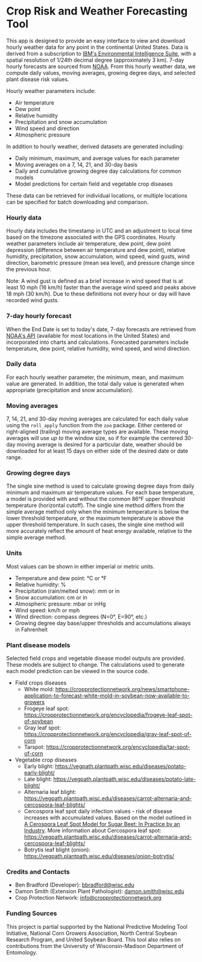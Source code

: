 # Crop Risk and Weather Forecasting Tool

This app is designed to provide an easy interface to view and download hourly weather data for any point in the continental United States. Data is derived from a subscription to [IBM's Environmental Intelligence Suite](https://www.ibm.com/products/environmental-intelligence), with a spatial resolution of 1/24th decimal degree (approximately 3 km). 7-day hourly forecasts are sourced from [NOAA](https://www.weather.gov/documentation/services-web-api). From this hourly weather data, we compute daily values, moving averages, growing degree days, and selected plant disease risk values.

Hourly weather parameters include:

-   Air temperature
-   Dew point
-   Relative humidity
-   Precipitation and snow accumulation
-   Wind speed and direction
-   Atmospheric pressure

In addition to hourly weather, derived datasets are generated including:

-   Daily minimum, maximum, and average values for each parameter
-   Moving averages on a 7, 14, 21, and 30-day basis
-   Daily and cumulative growing degree day calculations for common models
-   Model predictions for certain field and vegetable crop diseases

These data can be retrieved for individual locations, or multiple locations can be specified for batch downloading and comparison.

### Hourly data

Hourly data includes the timestamp in UTC and an adjustment to local time based on the timezone associated with the GPS coordinates. Hourly weather parameters include air temperature, dew point, dew point depression (difference between air temperature and dew point), relative humidity, precipitation, snow accumulation, wind speed, wind gusts, wind direction, barometric pressure (mean sea level), and pressure change since the previous hour.

Note: A wind gust is defined as a brief increase in wind speed that is at least 10 mph (16 km/h) faster than the average wind speed and peaks above 18 mph (30 km/h). Due to these definitions not every hour or day will have recorded wind gusts.

### 7-day hourly forecast

When the End Date is set to today's date, 7-day forecasts are retrieved from [NOAA's API](https://www.weather.gov/documentation/services-web-api) (available for most locations in the United States) and incorporated into charts and calculations. Forecasted parameters include temperature, dew point, relative humidity, wind speed, and wind direction.

### Daily data

For each hourly weather parameter, the minimum, mean, and maximum value are generated. In addition, the total daily value is generated when appropriate (precipitation and snow accumulation).

### Moving averages

7, 14, 21, and 30-day moving averages are calculated for each daily value using the `roll_apply` function from the `zoo` package. Either centered or right-aligned (trailing) moving average types are available. These moving averages will use *up to* the window size, so if for example the centered 30-day moving average is desired for a particular date, weather should be downloaded for at least 15 days on either side of the desired date or date range.

### Growing degree days

The single sine method is used to calculate growing degree days from daily minimum and maximum air temperature values. For each base temperature, a model is provided with and without the common 86°F upper threshold temperature (horizontal cutoff). The single sine method differs from the simple average method only when the minimum temperature is below the lower threshold temperature, or the maximum temperature is above the upper threshold temperature. In such cases, the single sine method will more accurately reflect the amount of heat energy available, relative to the simple average method.

### Units

Most values can be shown in either imperial or metric units.

-   Temperature and dew point: °C or °F
-   Relative humidity: %
-   Precipitation (rain/melted snow): mm or in
-   Snow accumulation: cm or in
-   Atmospheric pressure: mbar or inHg
-   Wind speed: km/h or mph
-   Wind direction: compass degrees (N=0°, E=90°, etc.)
-   Growing degree day base/upper thresholds and accumulations always in Fahrenheit

### Plant disease models

Selected field crops and vegetable disease model outputs are provided. These models are subject to change. The calculations used to generate each model prediction can be viewed in the source code.

-   Field crops diseases
    -   White mold: <https://cropprotectionnetwork.org/news/smartphone-application-to-forecast-white-mold-in-soybean-now-available-to-growers>
    -   Frogeye leaf spot: <https://cropprotectionnetwork.org/encyclopedia/frogeye-leaf-spot-of-soybean>
    -   Gray leaf spot: <https://cropprotectionnetwork.org/encyclopedia/gray-leaf-spot-of-corn>
    -   Tarspot: <https://cropprotectionnetwork.org/encyclopedia/tar-spot-of-corn>
-   Vegetable crop diseases
    -   Early blight: <https://vegpath.plantpath.wisc.edu/diseases/potato-early-blight/>
    -   Late blight: <https://vegpath.plantpath.wisc.edu/diseases/potato-late-blight/>
    -   Alternaria leaf blight: <https://vegpath.plantpath.wisc.edu/diseases/carrot-alternaria-and-cercospora-leaf-blights/>
    -   Cercospora leaf spot daily infection values - risk of disease increases with accumulated values. Based on the model outlined in [A Cerospora Leaf Spot Model for Sugar Beet: In Practice by an Industry](https://apsjournals.apsnet.org/doi/abs/10.1094/PDIS.1998.82.7.716). More information about Cercospora leaf spot: <https://vegpath.plantpath.wisc.edu/diseases/carrot-alternaria-and-cercospora-leaf-blights/>
    -   Botrytis leaf blight (onion): <https://vegpath.plantpath.wisc.edu/diseases/onion-botrytis/>

### Credits and Contacts

-   Ben Bradford (Developer): [bbradford\@wisc.edu](mailto:bbradford@wisc.edu)
-   Damon Smith (Extension Plant Pathologist): [damon.smith\@wisc.edu](mailto:damon.smith@wisc.edu)
-   Crop Protection Network: [info\@cropprotectionnetwork.org](mailto:info@cropprotectionnetwork.org)

### Funding Sources

This project is partial supported by the National Predictive Modeling Tool Initiative, National Corn Growers Association, North Central Soybean Research Program, and United Soybean Board. This tool also relies on contributions from the University of Wisconsin-Madison Department of Entomology.
